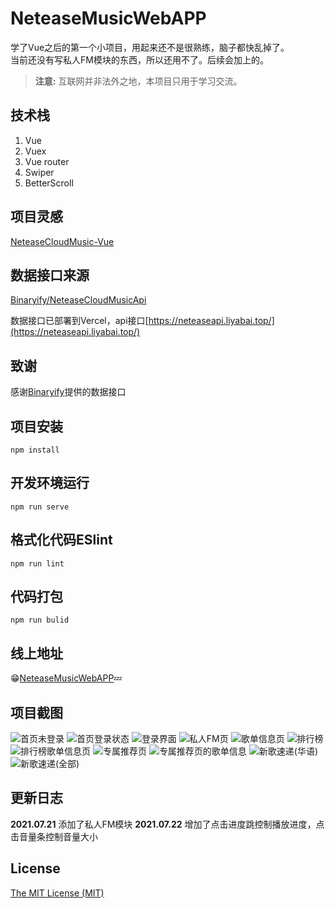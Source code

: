 # NeteaseMusicWebAPP

学了Vue之后的第一个小项目，用起来还不是很熟练，脑子都快乱掉了。   
当前还没有写私人FM模块的东西，所以还用不了。后续会加上的。

> **注意:** 互联网并非法外之地，本项目只用于学习交流。

## 技术栈
1. Vue
2. Vuex
3. Vue router
4. Swiper
5. BetterScroll

## 项目灵感
[NeteaseCloudMusic-Vue](https://github.com/wzz1206414629/NeteaseCloudMusic-Vue)

## 数据接口来源

[Binaryify/NeteaseCloudMusicApi](https://github.com/Binaryify/NeteaseCloudMusicApi)

数据接口已部署到Vercel，api接口[https://neteaseapi.liyabai.top/](https://neteaseapi.liyabai.top/)

## 致谢

感谢[Binaryify](https://github.com/Binaryify)提供的数据接口

## 项目安装
```
npm install
```

## 开发环境运行
```
npm run serve
```

## 格式化代码ESlint
```
npm run lint
```

## 代码打包
```
npm run bulid
```

## 线上地址

😁[NeteaseMusicWebAPP](https://netease.liyabai.top/)💤

## 项目截图
![首页未登录](./static/首页未登录.jpg) 
![首页登录状态](./static/首页登录状态.jpg)
![登录界面](./static/登录界面.jpg)
![私人FM页](./static/私人FM页.jpg)
![歌单信息页](./static/歌单信息页.jpg)
![排行榜](./static/排行榜.jpg)
![排行榜歌单信息页](./static/排行榜歌单信息页.jpg)
![专属推荐页](./static/专属推荐页.jpg)
![专属推荐页的歌单信息](./static/专属推荐页的歌单信息.jpg)
![新歌速递(华语)](./static/新歌速递(华语).jpg)
![新歌速递(全部)](./static/新歌速递(全部).jpg)


## 更新日志
**2021.07.21**  添加了私人FM模块
**2021.07.22**  增加了点击进度跳控制播放进度，点击音量条控制音量大小

## License
[The MIT License (MIT)](https://github.com/liyabai1/NeteaseMusicWebAPP/blob/main/LICENSE)
